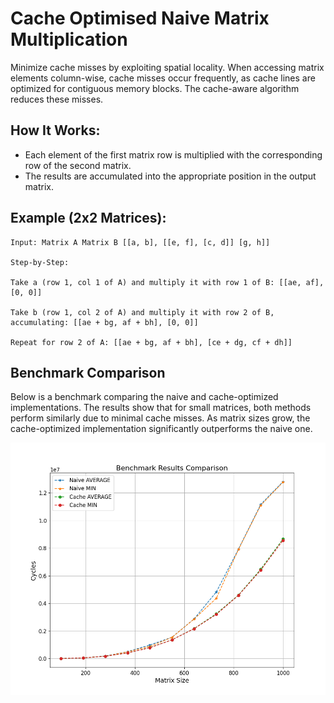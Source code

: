 # Cache Optimised Naive Matrix Multiplication

Minimize cache misses by exploiting spatial locality. When accessing matrix elements column-wise,
cache misses occur frequently, as cache lines are optimized for contiguous memory blocks. The
cache-aware algorithm reduces these misses.

## How It Works:

- Each element of the first matrix row is multiplied with the corresponding row of the second matrix.
- The results are accumulated into the appropriate position in the output matrix.

## Example (2x2 Matrices):

```
Input: Matrix A Matrix B [[a, b], [[e, f], [c, d]] [g, h]]

Step-by-Step:

Take a (row 1, col 1 of A) and multiply it with row 1 of B: [[ae, af], [0, 0]]

Take b (row 1, col 2 of A) and multiply it with row 2 of B, accumulating: [[ae + bg, af + bh], [0, 0]]

Repeat for row 2 of A: [[ae + bg, af + bh], [ce + dg, cf + dh]]
```

## Benchmark Comparison

Below is a benchmark comparing the naive and cache-optimized implementations. The results show that
for small matrices, both methods perform similarly due to minimal cache misses. As matrix sizes
grow, the cache-optimized implementation significantly outperforms the naive one.

![Benchmark comparison between naive and cache implementation](../images/benchmark.png)
